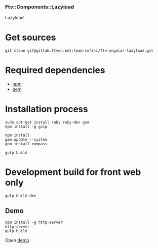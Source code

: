 ### Ftv::Components::Lazyload

Lazyload

# Get sources

```
git clone git@gitlab.ftven.net:team-infini/ftv-angular-lazyload.git
```

# Required dependencies

- [npm](https://nodejs.org/)
- [gem](https://rubygems.org/)

# Installation process

```
sudo apt-get install ruby ruby-dev gem
npm install -g gulp

npm install
gem update --system
gem install compass

gulp build
```

# Development build for front web only

```
gulp build-dev
```

## Demo

```
npm install -g http-server
http-server
gulp build
```

Open [demo](http://127.0.0.1:8080/demo.html)